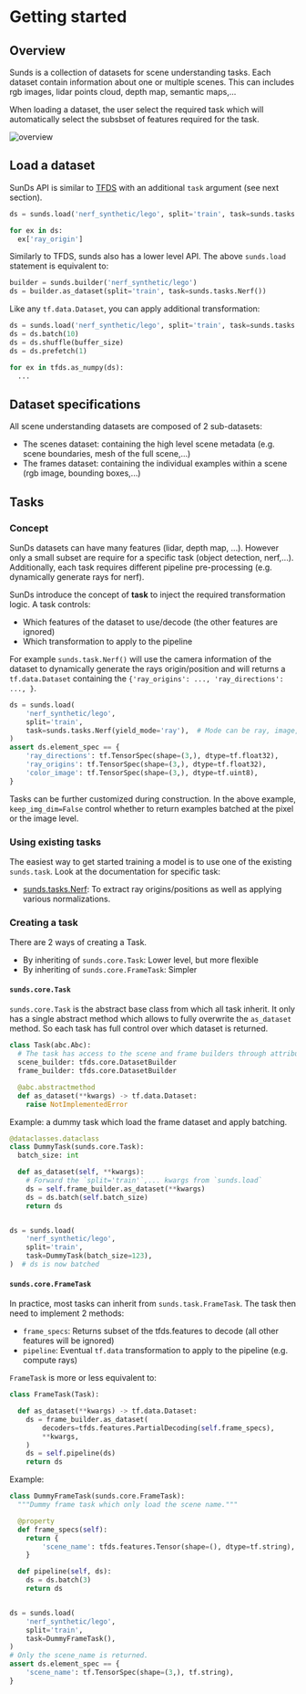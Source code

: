 # Getting started

## Overview

Sunds is a collection of datasets for scene understanding tasks. Each dataset
contain information about one or multiple scenes. This can includes rgb images,
lidar points cloud, depth map, semantic maps,...

When loading a dataset, the user select the required task which will
automatically select the subsbset of features required for the task.

![overview](https://docs.google.com/drawings/d/1pSBIzbU2ZGRYq-w3wIlYsMgNOJrtEWrpXqyPkUJFpVs/export/png)

## Load a dataset

SunDs API is similar to [TFDS](https://www.tensorflow.org/datasets/overview)
with an additional `task` argument (see next section).

```python
ds = sunds.load('nerf_synthetic/lego', split='train', task=sunds.tasks.Nerf())

for ex in ds:
  ex['ray_origin']
```

Similarly to TFDS, sunds also has a lower level API. The above `sunds.load`
statement is equivalent to:

```python
builder = sunds.builder('nerf_synthetic/lego')
ds = builder.as_dataset(split='train', task=sunds.tasks.Nerf())
```

Like any `tf.data.Dataset`, you can apply additional transformation:

```python
ds = sunds.load('nerf_synthetic/lego', split='train', task=sunds.tasks.Nerf())
ds = ds.batch(10)
ds = ds.shuffle(buffer_size)
ds = ds.prefetch(1)

for ex in tfds.as_numpy(ds):
  ...
```

## Dataset specifications

All scene understanding datasets are composed of 2 sub-datasets:

*   The scenes dataset: containing the high level scene metadata (e.g. scene
    boundaries, mesh of the full scene,...)
*   The frames dataset: containing the individual examples within a scene (rgb
    image, bounding boxes,...)

## Tasks

### Concept

SunDs datasets can have many features (lidar, depth map, ...). However only a
small subset are require for a specific task (object detection, nerf,...).
Additionally, each task requires different pipeline pre-processing (e.g.
dynamically generate rays for nerf).

SunDs introduce the concept of **task** to inject the required transformation
logic. A task controls:

*   Which features of the dataset to use/decode (the other features are ignored)
*   Which transformation to apply to the pipeline

For example `sunds.task.Nerf()` will use the camera information of the dataset
to dynamically generate the rays origin/position and will returns a
`tf.data.Dataset` containing the `{'ray_origins': ..., 'ray_directions': ...,
}`.

```python
ds = sunds.load(
    'nerf_synthetic/lego',
    split='train',
    task=sunds.tasks.Nerf(yield_mode='ray'),  # Mode can be ray, image,...
)
assert ds.element_spec == {
    'ray_directions': tf.TensorSpec(shape=(3,), dtype=tf.float32),
    'ray_origins': tf.TensorSpec(shape=(3,), dtype=tf.float32),
    'color_image': tf.TensorSpec(shape=(3,), dtype=tf.uint8),
}
```

Tasks can be further customized during construction. In the above example,
`keep_img_dim=False` control whether to return examples batched at the pixel or
the image level.

### Using existing tasks

The easiest way to get started training a model is to use one of the existing
`sunds.task`. Look at the documentation for specific task:

*   [sunds.tasks.Nerf](nerf.md): To extract ray origins/positions as well as
    applying various normalizations.

### Creating a task

There are 2 ways of creating a Task.

*   By inheriting of `sunds.core.Task`: Lower level, but more flexible
*   By inheriting of `sunds.core.FrameTask`: Simpler

#### `sunds.core.Task`

`sunds.core.Task` is the abstract base class from which all task inherit. It
only has a single abstract method which allows to fully overwrite the
`as_dataset` method. So each task has full control over which dataset is
returned.

```python
class Task(abc.Abc):
  # The task has access to the scene and frame builders through attributes.
  scene_builder: tfds.core.DatasetBuilder
  frame_builder: tfds.core.DatasetBuilder

  @abc.abstractmethod
  def as_dataset(**kwargs) -> tf.data.Dataset:
    raise NotImplementedError
```

Example: a dummy task which load the frame dataset and apply batching.

```python
@dataclasses.dataclass
class DummyTask(sunds.core.Task):
  batch_size: int

  def as_dataset(self, **kwargs):
    # Forward the `split='train'`,... kwargs from `sunds.load`
    ds = self.frame_builder.as_dataset(**kwargs)
    ds = ds.batch(self.batch_size)
    return ds


ds = sunds.load(
    'nerf_synthetic/lego',
    split='train',
    task=DummyTask(batch_size=123),
)  # ds is now batched
```

#### `sunds.core.FrameTask`

In practice, most tasks can inherit from `sunds.task.FrameTask`. The task then
need to implement 2 methods:

*   `frame_specs`: Returns subset of the tfds.features to decode (all other
    features will be ignored)
*   `pipeline`: Eventual `tf.data` transformation to apply to the pipeline (e.g.
    compute rays)

`FrameTask` is more or less equivalent to:

```python
class FrameTask(Task):

  def as_dataset(**kwargs) -> tf.data.Dataset:
    ds = frame_builder.as_dataset(
        decoders=tfds.features.PartialDecoding(self.frame_specs),
        **kwargs,
    )
    ds = self.pipeline(ds)
    return ds
```

Example:

```python
class DummyFrameTask(sunds.core.FrameTask):
  """Dummy frame task which only load the scene name."""

  @property
  def frame_specs(self):
    return {
        'scene_name': tfds.features.Tensor(shape=(), dtype=tf.string),
    }

  def pipeline(self, ds):
    ds = ds.batch(3)
    return ds


ds = sunds.load(
    'nerf_synthetic/lego',
    split='train',
    task=DummyFrameTask(),
)
# Only the scene_name is returned.
assert ds.element_spec == {
    'scene_name': tf.TensorSpec(shape=(3,), tf.string),
}
```
